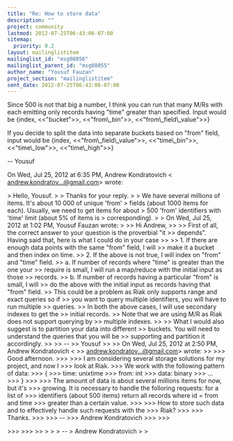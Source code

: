 ```yaml
---
title: "Re: How to store data"
description: ""
project: community
lastmod: 2012-07-25T06:43:06-07:00
sitemap:
  priority: 0.2
layout: mailinglistitem
mailinglist_id: "msg08056"
mailinglist_parent_id: "msg08055"
author_name: "Yousuf Fauzan"
project_section: "mailinglistitem"
sent_date: 2012-07-25T06:43:06-07:00
---
```



Since 500 is not that big a number, I think you can run that many M/Rs with
each emitting only records having "time" greater than specified. Input
would be {index, &lt;&lt;"bucket"&gt;&gt;, &lt;&lt;"from\\_bin"&gt;&gt;, &lt;&lt;"from\\_field\\_value"&gt;&gt;}

If you decide to split the data into separate buckets based on "from"
field, input would be {index, &lt;&lt;"from\\_field\\_value"&gt;&gt;, &lt;&lt;"time\\_bin"&gt;&gt;,
&lt;&lt;"time\\_low"&gt;&gt;, &lt;&lt;"time\\_high"&gt;&gt;}


--
Yousuf

On Wed, Jul 25, 2012 at 6:35 PM, Andrew Kondratovich &lt;
andrew.kondratov...@gmail.com&gt; wrote:

&gt; Hello, Yousuf.
&gt;
&gt; Thanks for your reply.
&gt;
&gt; We have several millions of items. It's about 10 000 of unique 'from'
&gt; fields (about 1000 items for each). Usually, we need to get items for about
&gt; 500 'from' identifiers with 'time' limit (about 5% of items is
&gt; corresponding).
&gt;
&gt; On Wed, Jul 25, 2012 at 1:02 PM, Yousuf Fauzan wrote:
&gt;
&gt;&gt; Hi Andrew,
&gt;&gt;
&gt;&gt; First of all, the correct answer to your question is the proverbial "it
&gt;&gt; depends". Having said that, here is what I could do in your case
&gt;&gt;
&gt;&gt; 1. If there are enough data points with the same "from" field, I will
&gt;&gt; make it a bucket and then index on time.
&gt;&gt; 2. If the above is not true, I will index on "from" and "time" field.
&gt;&gt; a. If number of records where "time" is greater than the one your
&gt;&gt; require is small, I will run a map/reduce with the initial input as those
&gt;&gt; records.
&gt;&gt; b. If number of records having a particular "from" is small, I will
&gt;&gt; do the above with the initial input as records having that "from" field.
&gt;&gt; This could be a problem as Riak only supports range and exact queries so if
&gt;&gt; you want to query multiple identifiers, you will have to run multiple
&gt;&gt; queries.
&gt;&gt; In both the above cases, I will use secondary indexes to get the
&gt;&gt; initial records.
&gt;&gt; Note that we are using M/R as Riak does not support querying by
&gt;&gt; multiple indexes.
&gt;&gt;
&gt;&gt; What I would also suggest is to partition your data into different
&gt;&gt; buckets. You will need to understand the queries that you will be
&gt;&gt; supporting and partition it accordingly.
&gt;&gt;
&gt;&gt; --
&gt;&gt; Yousuf
&gt;&gt;
&gt;&gt; On Wed, Jul 25, 2012 at 2:50 PM, Andrew Kondratovich &lt;
&gt;&gt; andrew.kondratov...@gmail.com&gt; wrote:
&gt;&gt;
&gt;&gt;&gt; Good afternoon.
&gt;&gt;&gt;
&gt;&gt;&gt; I am considering several storage solutions for my project, and now I
&gt;&gt;&gt; look at Riak.
&gt;&gt;&gt; We work with the following pattern of data:
&gt;&gt;&gt; {
&gt;&gt;&gt; time: unixtime
&gt;&gt;&gt; from: int
&gt;&gt;&gt; data: binary
&gt;&gt;&gt; ...
&gt;&gt;&gt; }
&gt;&gt;&gt;
&gt;&gt;&gt; The amount of data is about several millions items for now, but it's
&gt;&gt;&gt; growing. It is necessary to handle the folloring requests: for a list of
&gt;&gt;&gt; identifiers (about 500 items) return all records where id = from and time
&gt;&gt;&gt; greater than a certain value.
&gt;&gt;&gt;
&gt;&gt;&gt; How to store such data and to effectively handle such requests with the
&gt;&gt;&gt; Riak?
&gt;&gt;&gt;
&gt;&gt;&gt; Thanks.
&gt;&gt;&gt;
&gt;&gt;&gt; --
&gt;&gt;&gt; Andrew Kondratovich
&gt;&gt;&gt;
&gt;&gt;&gt;

&gt;&gt;&gt;
&gt;&gt;&gt;
&gt;&gt;
&gt;
&gt;
&gt; --
&gt; Andrew Kondratovich
&gt;
&gt;
